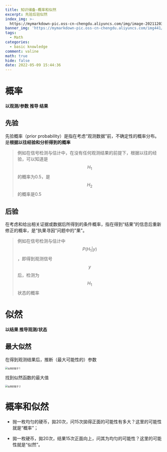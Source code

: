 ```yaml
---
title: 知识储备-概率和似然
excerpt: 先验后验似然
index_img: >-
  https://mymarkdown-pic.oss-cn-chengdu.aliyuncs.com/img/image-20211203212547096.png
banner_img: 'https://mymarkdown-pic.oss-cn-chengdu.aliyuncs.com/img441/1638523690670.jpg'
tags:
  - Math
categories:
  - basic knowledge
comment: valine
math: true
hide: false
date: 2022-05-09 15:44:36
---
```


# 概率

**以观测/参数 推导 结果**

## 先验

先验概率（prior probability）是指在考虑“观测数据”前，不确定性的概率分布。是**根据以往经验和分析得到的概率**

> 例如在信号检测与估计中，在没有任何观测结果的前提下，根据以往的经验，可以知道是$$H_1$$的概率为0.5，是$$H_2$$的概率是0.5

## 后验

在考虑和给出相关证据或数据后所得到的条件概率，指在得到“结果”的信息后重新修正的概率，是“执果寻因”问题中的"果"。

> 例如在信号检测与估计中$$P(H_1|y)$$，即得到观测信号$$y$$后，检测为$$H_1$$状态的概率

# 似然

**以结果 推导观测/状态**

## 最大似然

在得到观测结果后，推断（最大可能性的）参数

<img src="https://mymarkdown-pic.oss-cn-chengdu.aliyuncs.com/img441/image-20220509154136842.png" alt="似然的梨子 1" style="zoom: 50%;" />

找到似然函数的最大值

<img src="https://mymarkdown-pic.oss-cn-chengdu.aliyuncs.com/img441/image-20220509154208000.png" alt="似然的梨子 2" style="zoom: 50%;" />

# 概率和似然

- 抛一枚均匀的硬币，拋20次，问15次拋得正面的可能性有多大？这里的可能性就是“概率”；

- 拋一枚硬币，拋20次，结果15次正面向上，问其为均匀的可能性？这里的可能性就是“似然”。
